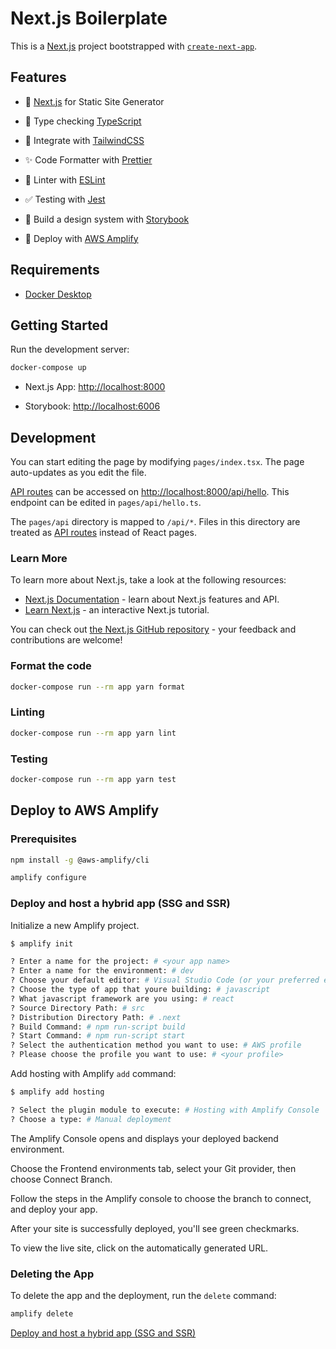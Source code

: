 # Next.js Boilerplate

This is a [Next.js](https://nextjs.org/) project bootstrapped with [`create-next-app`](https://github.com/vercel/next.js/tree/canary/packages/create-next-app).

## Features

- 🎉 [Next.js](https://nextjs.org/) for Static Site Generator

- 🔧 Type checking [TypeScript](https://www.typescriptlang.org/)

- 💚 Integrate with [TailwindCSS](https://tailwindcss.com/)

- ✨ Code Formatter with [Prettier](https://prettier.io/)

- 🚨 Linter with [ESLint](https://eslint.org/)

- ✅ Testing with [Jest](https://jestjs.io/)

- 🎨 Build a design system with [Storybook](https://storybook.js.org/)

- 🚀 Deploy with [AWS Amplify](https://docs.amplify.aws/guides/hosting/nextjs/q/platform/js/)

## Requirements

- [Docker Desktop](https://www.docker.com/get-started)

## Getting Started

Run the development server:

```sh
docker-compose up
```

- Next.js App: [http://localhost:8000](http://localhost:8000)

- Storybook: [http://localhost:6006](http://localhost:6006)

## Development

You can start editing the page by modifying `pages/index.tsx`. The page auto-updates as you edit the file.

[API routes](https://nextjs.org/docs/api-routes/introduction) can be accessed on [http://localhost:8000/api/hello](http://localhost:8000/api/hello). This endpoint can be edited in `pages/api/hello.ts`.

The `pages/api` directory is mapped to `/api/*`. Files in this directory are treated as [API routes](https://nextjs.org/docs/api-routes/introduction) instead of React pages.

### Learn More

To learn more about Next.js, take a look at the following resources:

- [Next.js Documentation](https://nextjs.org/docs) - learn about Next.js features and API.
- [Learn Next.js](https://nextjs.org/learn) - an interactive Next.js tutorial.

You can check out [the Next.js GitHub repository](https://github.com/vercel/next.js/) - your feedback and contributions are welcome!

### Format the code

```sh
docker-compose run --rm app yarn format
```

### Linting

```sh
docker-compose run --rm app yarn lint
```

### Testing

```sh
docker-compose run --rm app yarn test
```

## Deploy to AWS Amplify

### Prerequisites

```sh
npm install -g @aws-amplify/cli
```

```sh
amplify configure
```

### Deploy and host a hybrid app (SSG and SSR)

Initialize a new Amplify project.

```sh
$ amplify init

? Enter a name for the project: # <your app name>
? Enter a name for the environment: # dev
? Choose your default editor: # Visual Studio Code (or your preferred editor)
? Choose the type of app that youre building: # javascript
? What javascript framework are you using: # react
? Source Directory Path: # src
? Distribution Directory Path: # .next
? Build Command: # npm run-script build
? Start Command: # npm run-script start
? Select the authentication method you want to use: # AWS profile
? Please choose the profile you want to use: # <your profile>
```

Add hosting with Amplify `add` command:

```sh
$ amplify add hosting

? Select the plugin module to execute: # Hosting with Amplify Console
? Choose a type: # Manual deployment
```

The Amplify Console opens and displays your deployed backend environment.

Choose the Frontend environments tab, select your Git provider, then choose Connect Branch.

Follow the steps in the Amplify console to choose the branch to connect, and deploy your app.

After your site is successfully deployed, you'll see green checkmarks.

To view the live site, click on the automatically generated URL.

### Deleting the App

To delete the app and the deployment, run the `delete` command:

```sh
amplify delete
```

[Deploy and host a hybrid app (SSG and SSR)](https://docs.amplify.aws/guides/hosting/nextjs/q/platform/js/#deploy-and-host-a-hybrid-app-ssg-and-ssr)
